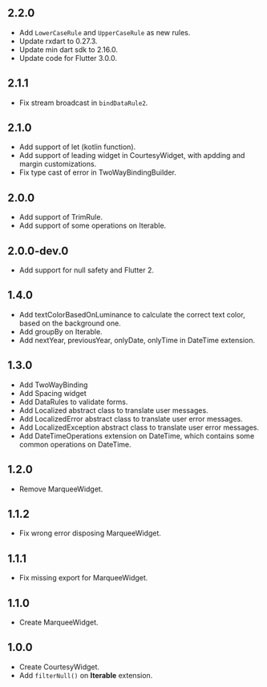 ## 2.2.0
* Add `LowerCaseRule` and `UpperCaseRule` as new rules.
* Update rxdart to 0.27.3.
* Update min dart sdk to 2.16.0.
* Update code for Flutter 3.0.0.

## 2.1.1
* Fix stream broadcast in `bindDataRule2`.

## 2.1.0
* Add support of let (kotlin function).
* Add support of leading widget in CourtesyWidget, with apdding and margin customizations.
* Fix type cast of error in TwoWayBindingBuilder.

## 2.0.0
* Add support of TrimRule.
* Add support of some operations on Iterable<num>.

## 2.0.0-dev.0
* Add support for null safety and Flutter 2.

## 1.4.0
* Add textColorBasedOnLuminance to calculate the correct text color, based on the background one.
* Add groupBy on Iterable.
* Add nextYear, previousYear, onlyDate, onlyTime in DateTime extension.

## 1.3.0
* Add TwoWayBinding
* Add Spacing widget
* Add DataRules to validate forms.
* Add Localized abstract class to translate user messages.
* Add LocalizedError abstract class to translate user error messages.
* Add LocalizedException abstract class to translate user error messages.
* Add DateTimeOperations extension on DateTime, which contains some common operations on DateTime.

## 1.2.0
* Remove MarqueeWidget.

## 1.1.2
* Fix wrong error disposing MarqueeWidget.

## 1.1.1
* Fix missing export for MarqueeWidget.

## 1.1.0
* Create MarqueeWidget.

## 1.0.0
* Create CourtesyWidget.
* Add `filterNull()` on **Iterable** extension.

